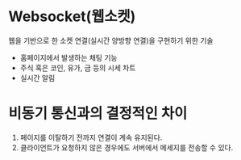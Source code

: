 # Websocket(웹소켓)

웹을 기반으로 한 소켓 연결(실시간 양방향 연결)을 구현하기 위한 기술

- 홈페이지에서 발생하는 채팅 기능
- 주식 혹은 코인, 유가, 금 등의 시세 차트
- 실시간 알림

# 비동기 통신과의 결정적인 차이

1. 페이지를 이탈하기 전까지 연결이 계속 유지된다.
2. 클라이언트가 요청하지 않은 경우에도 서버에서 메세지를 전송할 수 있다.
